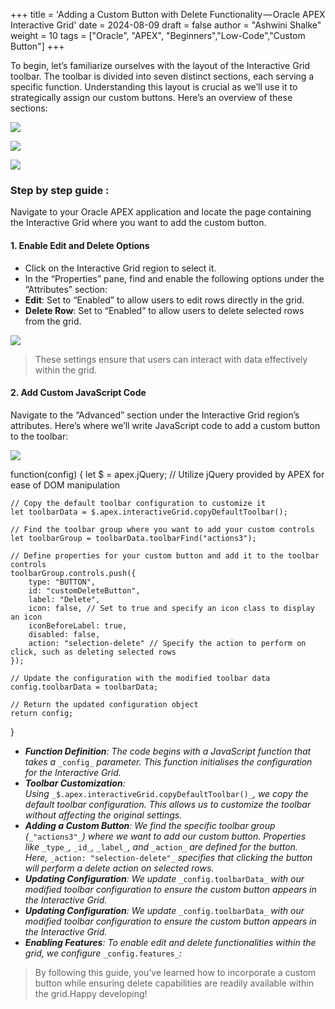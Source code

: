 +++
title = 'Adding a Custom Button with Delete Functionality — Oracle APEX Interactive Grid'
date = 2024-08-09
draft = false
author = "Ashwini Shalke"
weight = 10
tags = ["Oracle", "APEX", "Beginners","Low-Code","Custom Button"]
+++



To begin, let’s familiarize ourselves with the layout of the Interactive Grid toolbar. The toolbar is divided into seven distinct sections, each serving a specific function. Understanding this layout is crucial as we’ll use it to strategically assign our custom buttons. Here’s an overview of these sections:

![](https://cdn-images-1.medium.com/max/2400/1*pDr9amyN2_tF0ojIT9ScGw.png)

![](https://cdn-images-1.medium.com/max/1600/1*4CNZQJ3THSyU9p2F1wCH7w.png)

![](https://cdn-images-1.medium.com/max/2600/1*c29oG2SCJTP0-jF2TKp3cQ.png)

### Step by step guide :

Navigate to your Oracle APEX application and locate the page containing the Interactive Grid where you want to add the custom button.

#### **1\. Enable Edit and Delete Options**

*   Click on the Interactive Grid region to select it.
*   In the “Properties” pane, find and enable the following options under the “Attributes” section:
*   **Edit**: Set to “Enabled” to allow users to edit rows directly in the grid.
*   **Delete Row**: Set to “Enabled” to allow users to delete selected rows from the grid.

![](https://cdn-images-1.medium.com/max/2400/1*t7J7tRQlUENZKY8iXxcOnQ.png)

> These settings ensure that users can interact with data effectively within the grid.

#### **2\. Add Custom JavaScript Code**

Navigate to the “Advanced” section under the Interactive Grid region’s attributes. Here’s where we’ll write JavaScript code to add a custom button to the toolbar:

![](https://cdn-images-1.medium.com/max/2400/1*EoTFbt7XIUcNWRr2aWxD6g.png)

function(config) {
    let $ = apex.jQuery; // Utilize jQuery provided by APEX for ease of DOM manipulation

    // Copy the default toolbar configuration to customize it
    let toolbarData = $.apex.interactiveGrid.copyDefaultToolbar();

    // Find the toolbar group where you want to add your custom controls
    let toolbarGroup = toolbarData.toolbarFind("actions3");

    // Define properties for your custom button and add it to the toolbar controls
    toolbarGroup.controls.push({
        type: "BUTTON",
        id: "customDeleteButton",
        label: "Delete",
        icon: false, // Set to true and specify an icon class to display an icon
        iconBeforeLabel: true,
        disabled: false,
        action: "selection-delete" // Specify the action to perform on click, such as deleting selected rows
    });

    // Update the configuration with the modified toolbar data
    config.toolbarData = toolbarData;

    // Return the updated configuration object
    return config;
}

*   **_Function Definition_**_: The code begins with a JavaScript function that takes a_ `_config_` _parameter. This function initialises the configuration for the Interactive Grid._
*   **_Toolbar Customization_**_: Using_ `_$.apex.interactiveGrid.copyDefaultToolbar()_`_, we copy the default toolbar configuration. This allows us to customize the toolbar without affecting the original settings._
*   **_Adding a Custom Button_**_: We find the specific toolbar group (_`_"actions3"_`_) where we want to add our custom button. Properties like_ `_type_`_,_ `_id_`_,_ `_label_`_, and_ `_action_` _are defined for the button. Here,_ `_action: "selection-delete"_` _specifies that clicking the button will perform a delete action on selected rows._
*   **_Updating Configuration_**_: We update_ `_config.toolbarData_` _with our modified toolbar configuration to ensure the custom button appears in the Interactive Grid._
*   **_Updating Configuration_**_: We update_ `_config.toolbarData_` _with our modified toolbar configuration to ensure the custom button appears in the Interactive Grid._
*   **_Enabling Features_**_: To enable edit and delete functionalities within the grid, we configure_ `_config.features_`_:_

> By following this guide, you’ve learned how to incorporate a custom button while ensuring delete capabilities are readily available within the grid.Happy developing!

###